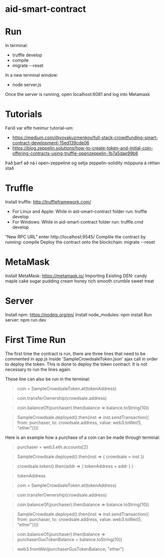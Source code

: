# aid-smart-contract

# Run

In terminal:

- truffle develop
- compile
- migrate --reset

In a new terminal window:

- node server.js

Once the server is running, open localhost:8081 and log into Metamask

# Tutorials

Farið var eftir tveimur tutorial-um:

- https://medium.com/@vovakuzmenkov/full-stack-crowdfunding-smart-contract-development-15ed139cde06
- https://blog.zeppelin.solutions/how-to-create-token-and-initial-coin-offering-contracts-using-truffle-openzeppelin-1b7a5dae99b6

Það þarf að ná í open-zeppeline og setja zeppelin-solidity möppuna á réttan stað

# Truffle

Install truffle: http://truffleframework.com/
- For Linux and Apple:
While in aid-smart-contract folder run: truffle develop
- For Windows:
While in aid-smart-contract folder run: truffle.cmd develop

“New RPC URL” enter http://localhost:9545/
Complile the contract by running: compile
Deploy the contract onto the blockchain: migrate --reset

# MetaMask

Install MetaMask: https://metamask.io/
Importing Existing DEN:
candy maple cake sugar pudding cream honey rich smooth crumble sweet treat

# Server

Install npm: https://nodejs.org/en/
Install node_modules: npm install
Run server: npm run dev

# First Time Run

The first time the contract is run, there are three lines that need to be commented in app.js inside 'SampleCrowdsaleToken.json' ajax call in order to deploy the token. This is done to deploy the token contract. It is not necessary to run the lines again.

These line can also be run in the terminal:

> coin = SampleCrowdsaleToken.at(tokenAddress)

> coin.transferOwnership(crowdsale.address)

> coin.balanceOf(purchaser).then(balance => balance.toString(10))

> SampleCrowdsale.deployed().then(inst => inst.sendTransaction({ from: purchaser, to: crowdsale.address, value: web3.toWei(5, "ether")}))

Here is an example how a purchase of a coin can be made through terminal:

> purchaser = web3.eth.accounts[2]

> SampleCrowdsale.deployed().then(inst => { crowdsale = inst })

> crowdsale.token().then(addr => { tokenAddress = addr } )

> tokenAddress

> coin = SampleCrowdsaleToken.at(tokenAddress)

> coin.transferOwnership(crowdsale.address)

> coin.balanceOf(purchaser).then(balance => balance.toString(10))

> SampleCrowdsale.deployed().then(inst => inst.sendTransaction({ from: purchaser, to: crowdsale.address, value: web3.toWei(5, "ether")}))
 
> coin.balanceOf(purchaser).then(balance => purchaserGusTokenBalance = balance.toString(10))

> web3.fromWei(purchaserGusTokenBalance, "ether")

